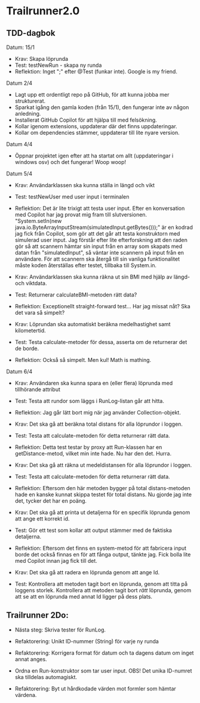 # Trailrunner2.0
## TDD-dagbok
Datum: 15/1
* Krav: Skapa löprunda
* Test: testNewRun - skapa ny runda
* Reflektion: Inget ";" efter @Test (funkar inte). Google is my friend. 

Datum 2/4
* Lagt upp ett ordentligt repo på GitHub, för att kunna jobba mer strukturerat. 
* Sparkat igång den gamla koden (från 15/1), den fungerar inte av någon anledning. 
* Installerat GitHub Copilot för att hjälpa till med felsökning.
* Kollar igenom extensions, uppdaterar där det finns uppdateringar.
* Kollar om dependencies stämmer, uppdaterar till lite nyare version.

Datum 4/4
* Öppnar projektet igen efter att ha startat om allt (uppdateringar i windows osv) och det fungerar! Woop woop!

Datum 5/4
* Krav: Användarklassen ska kunna ställa in längd och vikt
* Test: testNewUser med user input i terminalen
* Reflektion: Det är lite trixigt att testa user input. Efter en konversation med Copilot har jag provat mig fram till slutversionen. "System.setIn(new java.io.ByteArrayInputStream(simulatedInput.getBytes()));" är en kodrad jag fick från Copilot, som gör att det går att testa konstruktorn med simulerad user input. Jag förstår efter lite efterforskning att den raden gör så att scannern hämtar sin input från en array som skapats med datan från "simulatedInput", så väntar inte scannern på input från en användare. För att scannern ska återgå till sin vanliga funktionalitet måste koden återställas efter testet, tillbaka till System.in. 

* Krav: Användarklassen ska kunna räkna ut sin BMI med hjälp av längd- och viktdata.
* Test: Returnerar calculateBMI-metoden rätt data? 
* Reflektion: Exceptionellt straight-forward test... Har jag missat nåt? Ska det vara så simpelt?

* Krav: Löprundan ska automatiskt beräkna medelhastighet samt kilometertid. 
* Test: Testa calculate-metoder för dessa, asserta om de returnerar det de borde.
* Reflektion: Också så simpelt. Men kul! Math is mathing. 

Datum 6/4
* Krav: Användaren ska kunna spara en (eller flera) löprunda med tillhörande attribut
* Test: Testa att rundor som läggs i RunLog-listan går att hitta. 
* Reflektion: Jag går lätt bort mig när jag använder Collection-objekt. 

* Krav: Det ska gå att beräkna total distans för alla löprundor i loggen.
* Test: Testa att calculate-metoden för detta returnerar rätt data. 
* Reflektion: Detta test testar by proxy att Run-klassen har en getDistance-metod, vilket min inte hade. Nu har den det. Hurra. 

* Krav: Det ska gå att räkna ut medeldistansen för alla löprundor i loggen.
* Test: Testa att calculate-metoden för detta returnerar rätt data. 
* Reflektion: Eftersom den här metoden bygger på total distans-metoden hade en kanske kunnat skippa testet för total distans. Nu gjorde jag inte det, tycker det har en poäng. 

* Krav: Det ska gå att printa ut detaljerna för en specifik löprunda genom att ange ett korrekt id.
* Test: Gör ett test som kollar att output stämmer med de faktiska detaljerna.
* Reflektion: Eftersom det finns en system-metod för att fabricera input borde det också finnas en för att fånga output, tänkte jag. Fick bolla lite med Copilot innan jag fick till det. 

* Krav: Det ska gå att radera en löprunda genom att ange Id.
* Test: Kontrollera att metoden tagit bort en löprunda, genom att titta på loggens storlek.
        Kontrollera att metoden tagit bort _rätt_ löprunda, genom att se att en löprunda med annat Id ligger på dess plats. 










## Trailrunner 2Do:
* Nästa steg: Skriva tester för RunLog.

* Refaktorering: Unikt ID-nummer (String) för varje ny runda

* Refaktorering: Korrigera format för datum och ta dagens datum om inget annat anges.

* Ordna en Run-konstruktor som tar user input. OBS! Det unika ID-numret ska tilldelas automagiskt.  

* Refaktorering: Byt ut hårdkodade värden mot formler som hämtar värdena. 

